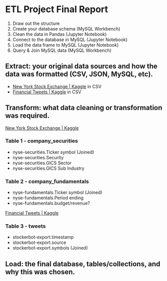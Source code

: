 # ETL Project Final Report

1. Draw out the structure
2. Create your database schema (MySQL Workbench)
3. Clean the data in Pandas (Jupyter Notebook)
4. Connect to the database in MySQL (Jupyter Notebook)
5. Load the data frame to MySQL (Jupyter Notebook)
6. Query & Join MySQL data (MySQL Workbench)

## Extract: your original data sources and how the data was formatted (CSV, JSON, MySQL, etc).
+ [New York Stock Exchange | Kaggle](https://www.kaggle.com/dgawlik/nyse) in CSV
+ [Financial Tweets | Kaggle](https://www.kaggle.com/davidwallach/financial-tweets) in CSV


## Transform: what data cleaning or transformation was required.
[New York Stock Exchange | Kaggle](https://www.kaggle.com/dgawlik/nyse)

### Table 1 - company_securities
- nyse-securities.Ticker symbol (Joined)
- nyse-securities.Security
- nyse-securities.GICS Sector
- nyse-securities.GICS Sub Industry

### Table 2 - company_fundamentals
- nyse-fundamentals.Ticker symbol (Joined)
- nyse-fundamentals.Period ending
- nyse-fundamentals.budget/revenue?

[Financial Tweets | Kaggle](https://www.kaggle.com/davidwallach/financial-tweets)
### Table 3 - tweets
- stockerbot-export.timestamp
- stockerbot-export.source
- stockerbot-export.symbols (Joined)

## Load: the final database, tables/collections, and why this was chosen.
